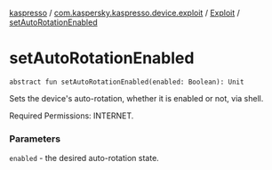 [kaspresso](../../index.md) / [com.kaspersky.kaspresso.device.exploit](../index.md) / [Exploit](index.md) / [setAutoRotationEnabled](./set-auto-rotation-enabled.md)

# setAutoRotationEnabled

`abstract fun setAutoRotationEnabled(enabled: Boolean): Unit`

Sets the device's auto-rotation, whether it is enabled or not, via shell.

Required Permissions: INTERNET.

### Parameters

`enabled` - the desired auto-rotation state.